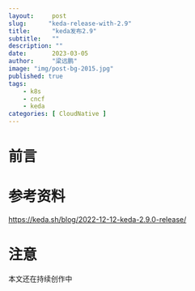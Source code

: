 ```yaml
---
layout:     post 
slug:      "keda-release-with-2.9"
title:      "keda发布2.9"
subtitle:   ""
description: ""
date:       2023-03-05
author:     "梁远鹏"
image: "img/post-bg-2015.jpg"
published: true
tags:
    - k8s
    - cncf
    - keda
categories: [ CloudNative ]
---
```


# 前言  


# 参考资料

https://keda.sh/blog/2022-12-12-keda-2.9.0-release/

# 注意

本文还在持续创作中

